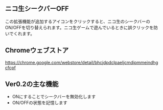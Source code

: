 ## ニコ生シークバーOFF
この拡張機能が追加するアイコンをクリックすると、ニコ生のシークバーのON/OFFを切り替えられます。ニコ生ゲームで遊んでいるときに誤クリックを防いでくれます。

## Chromeウェブストア
https://chrome.google.com/webstore/detail/bhcjdpdclpaeljcmdipmmeindhgcfcpf

## Ver0.2の主な機能
- ONにすることでシークバーを無効化します
- ON/OFFの状態を記憶します
